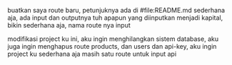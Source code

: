 buatkan saya route baru, petunjuknya ada di #file:README.md sederhana aja, ada input dan outputnya tuh apapun yang diinputkan menjadi kapital, bikin sederhana aja, nama route nya input


modifikasi project ku ini, aku ingin menghilangkan sistem database, aku juga ingin menghapus route products, dan users dan api-key, aku ingin project ku sederhana aja masih satu route untuk input api 